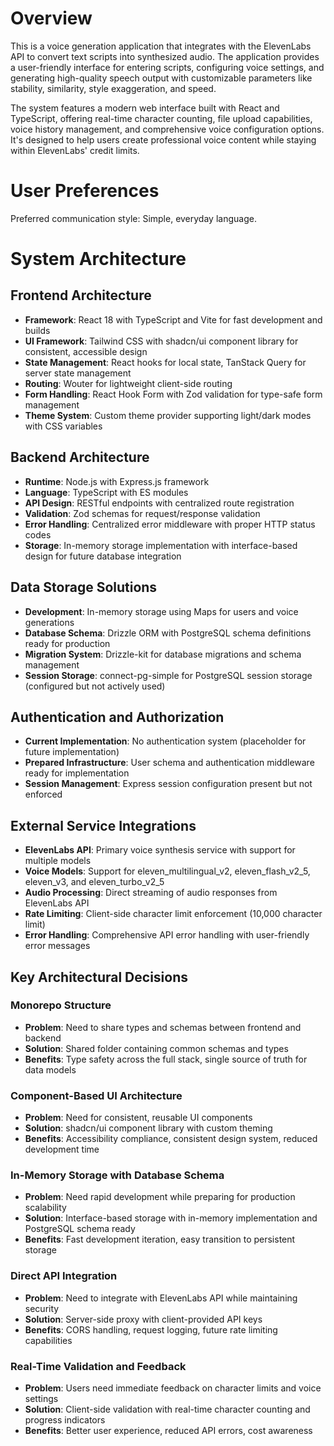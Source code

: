 # Overview

This is a voice generation application that integrates with the ElevenLabs API to convert text scripts into synthesized audio. The application provides a user-friendly interface for entering scripts, configuring voice settings, and generating high-quality speech output with customizable parameters like stability, similarity, style exaggeration, and speed.

The system features a modern web interface built with React and TypeScript, offering real-time character counting, file upload capabilities, voice history management, and comprehensive voice configuration options. It's designed to help users create professional voice content while staying within ElevenLabs' credit limits.

# User Preferences

Preferred communication style: Simple, everyday language.

# System Architecture

## Frontend Architecture
- **Framework**: React 18 with TypeScript and Vite for fast development and builds
- **UI Framework**: Tailwind CSS with shadcn/ui component library for consistent, accessible design
- **State Management**: React hooks for local state, TanStack Query for server state management
- **Routing**: Wouter for lightweight client-side routing
- **Form Handling**: React Hook Form with Zod validation for type-safe form management
- **Theme System**: Custom theme provider supporting light/dark modes with CSS variables

## Backend Architecture
- **Runtime**: Node.js with Express.js framework
- **Language**: TypeScript with ES modules
- **API Design**: RESTful endpoints with centralized route registration
- **Validation**: Zod schemas for request/response validation
- **Error Handling**: Centralized error middleware with proper HTTP status codes
- **Storage**: In-memory storage implementation with interface-based design for future database integration

## Data Storage Solutions
- **Development**: In-memory storage using Maps for users and voice generations
- **Database Schema**: Drizzle ORM with PostgreSQL schema definitions ready for production
- **Migration System**: Drizzle-kit for database migrations and schema management
- **Session Storage**: connect-pg-simple for PostgreSQL session storage (configured but not actively used)

## Authentication and Authorization
- **Current Implementation**: No authentication system (placeholder for future implementation)
- **Prepared Infrastructure**: User schema and authentication middleware ready for implementation
- **Session Management**: Express session configuration present but not enforced

## External Service Integrations
- **ElevenLabs API**: Primary voice synthesis service with support for multiple models
- **Voice Models**: Support for eleven_multilingual_v2, eleven_flash_v2_5, eleven_v3, and eleven_turbo_v2_5
- **Audio Processing**: Direct streaming of audio responses from ElevenLabs API
- **Rate Limiting**: Client-side character limit enforcement (10,000 character limit)
- **Error Handling**: Comprehensive API error handling with user-friendly error messages

## Key Architectural Decisions

### Monorepo Structure
- **Problem**: Need to share types and schemas between frontend and backend
- **Solution**: Shared folder containing common schemas and types
- **Benefits**: Type safety across the full stack, single source of truth for data models

### Component-Based UI Architecture
- **Problem**: Need for consistent, reusable UI components
- **Solution**: shadcn/ui component library with custom theming
- **Benefits**: Accessibility compliance, consistent design system, reduced development time

### In-Memory Storage with Database Schema
- **Problem**: Need rapid development while preparing for production scalability
- **Solution**: Interface-based storage with in-memory implementation and PostgreSQL schema ready
- **Benefits**: Fast development iteration, easy transition to persistent storage

### Direct API Integration
- **Problem**: Need to integrate with ElevenLabs API while maintaining security
- **Solution**: Server-side proxy with client-provided API keys
- **Benefits**: CORS handling, request logging, future rate limiting capabilities

### Real-Time Validation and Feedback
- **Problem**: Users need immediate feedback on character limits and voice settings
- **Solution**: Client-side validation with real-time character counting and progress indicators
- **Benefits**: Better user experience, reduced API errors, cost awareness